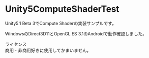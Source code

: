 # Unity5ComputeShaderTest  
Unity5.1 Beta 3でCompute Shaderの実装サンプルです。  
  
WindowsのDirect3D11とOpenGL ES 3.1のAndroidで動作確認しました。  
  
ライセンス  
商用・非商用好きに使用してかまいません。

